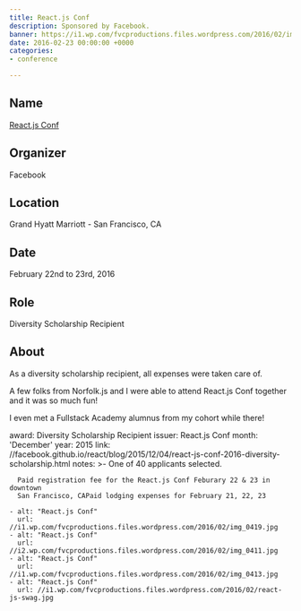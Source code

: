 ```yaml
---
title: React.js Conf
description: Sponsored by Facebook.
banner: https://i1.wp.com/fvcproductions.files.wordpress.com/2016/02/img_0413.jpg
date: 2016-02-23 00:00:00 +0000
categories:
- conference

---
```

## Name

<a title="React.js Conf" href="//conf.reactjs.com/" target="_blank" rel="noopener">React.js Conf</a>

## Organizer

Facebook

## Location

Grand Hyatt Marriott - San Francisco, CA

## Date

February 22nd to 23rd, 2016

## Role

Diversity Scholarship Recipient

## About

As a diversity scholarship recipient, all expenses were taken care of.

A few folks from Norfolk.js and I were able to attend React.js Conf together and it was so much fun!

I even met a Fullstack Academy alumnus from my cohort while there!

award: Diversity Scholarship Recipient
issuer: React.js Conf
month: 'December'
year: 2015
link: //facebook.github.io/react/blog/2015/12/04/react-js-conf-2016-diversity-scholarship.html
notes: >-
One of 40 applicants selected.

      Paid registration fee for the React.js Conf Feburary 22 & 23 in downtown
      San Francisco, CAPaid lodging expenses for February 21, 22, 23

    - alt: "React.js Conf"
      url: //i1.wp.com/fvcproductions.files.wordpress.com/2016/02/img_0419.jpg
    - alt: "React.js Conf"
      url: //i2.wp.com/fvcproductions.files.wordpress.com/2016/02/img_0411.jpg
    - alt: "React.js Conf"
      url: //i1.wp.com/fvcproductions.files.wordpress.com/2016/02/img_0413.jpg
    - alt: "React.js Conf"
      url: //i1.wp.com/fvcproductions.files.wordpress.com/2016/02/react-js-swag.jpg
